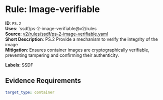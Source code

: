 # Rule: Image-verifiable

**ID**: `PS.2`  
**Uses**: `ssdf/ps-2-image-verifiable@v2/rules  
**Source**: [v2/rules/ssdf/ps-2-image-verifiable.yaml](https://github.com/scribe-public/sample-policies/v2/rules/ssdf/ps-2-image-verifiable.yaml)  
**Short Description**: PS.2 Provide a mechanism to verify the integrity of the image  
**Mitigation**: Ensures container images are cryptographically verifiable, preventing tampering and confirming their authenticity.
  
**Labels**: SSDF

## Evidence Requirements

```yaml
target_type: container
```
